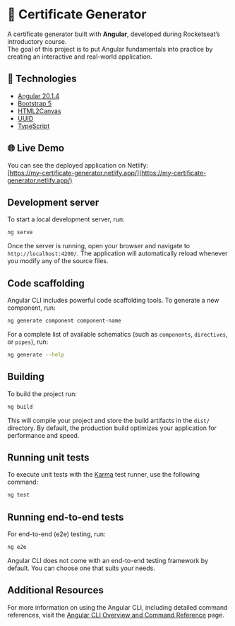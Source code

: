 # 📜 Certificate Generator

A certificate generator built with **Angular**, developed during Rocketseat’s introductory course.  
The goal of this project is to put Angular fundamentals into practice by creating an interactive and real-world application.

## 🚀 Technologies

- [Angular 20.1.4](https://angular.dev/)
- [Bootstrap 5](https://getbootstrap.com/)
- [HTML2Canvas](https://github.com/niklasvh/html2canvas)
- [UUID](https://www.npmjs.com/package/uuid)
- [TypeScript](https://www.typescriptlang.org/)

## 🌐 Live Demo

You can see the deployed application on Netlify:  
[https://my-certificate-generator.netlify.app/](https://my-certificate-generator.netlify.app/)

## Development server

To start a local development server, run:

```bash
ng serve
```

Once the server is running, open your browser and navigate to `http://localhost:4200/`. The application will automatically reload whenever you modify any of the source files.

## Code scaffolding

Angular CLI includes powerful code scaffolding tools. To generate a new component, run:

```bash
ng generate component component-name
```

For a complete list of available schematics (such as `components`, `directives`, or `pipes`), run:

```bash
ng generate --help
```

## Building

To build the project run:

```bash
ng build
```

This will compile your project and store the build artifacts in the `dist/` directory. By default, the production build optimizes your application for performance and speed.

## Running unit tests

To execute unit tests with the [Karma](https://karma-runner.github.io) test runner, use the following command:

```bash
ng test
```

## Running end-to-end tests

For end-to-end (e2e) testing, run:

```bash
ng e2e
```

Angular CLI does not come with an end-to-end testing framework by default. You can choose one that suits your needs.

## Additional Resources

For more information on using the Angular CLI, including detailed command references, visit the [Angular CLI Overview and Command Reference](https://angular.dev/tools/cli) page.
